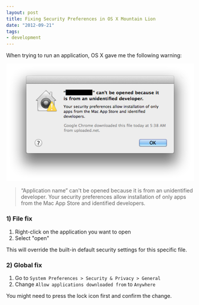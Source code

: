 ```yaml
---
layout: post
title: Fixing Security Preferences in OS X Mountain Lion
date: "2012-09-21"
tags:
- development
---
```


When trying to run an application, OS X gave me the following warning:

[![OS X Mountain Lion Warning](./2012-09-21-osx-warning.png)](./2012-09-21-osx-warning.png)

> “Application name” can't be opened because it is from an unidentified developer. Your security preferences allow installation of only apps from the Mac App Store and identified developers.

### 1) File fix

1. Right-click on the application you want to open
2. Select "open"

This will override the built-in default security settings for this specific file.

### 2) Global fix

1. Go to `System Preferences > Security & Privacy > General`
2. Change `Allow applications downloaded from` to `Anywhere`

You might need to press the lock icon first and confirm the change.
